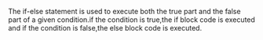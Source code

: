 The if-else statement is used to execute both the true part and the false part of a given condition.if the condition is true,the if block code is executed and if the condition is false,the else block code is executed.
